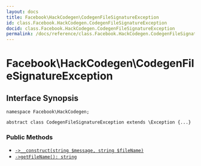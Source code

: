```yaml
---
layout: docs
title: Facebook\HackCodegen\CodegenFileSignatureException
id: class.Facebook.HackCodegen.CodegenFileSignatureException
docid: class.Facebook.HackCodegen.CodegenFileSignatureException
permalink: /docs/reference/class.Facebook.HackCodegen.CodegenFileSignatureException/
---
```

# Facebook\\HackCodegen\\CodegenFileSignatureException




## Interface Synopsis




``` Hack
namespace Facebook\HackCodegen;

abstract class CodegenFileSignatureException extends \Exception {...}
```




### Public Methods




- [` ->__construct(string $message, string $fileName) `](<class.Facebook.HackCodegen.CodegenFileSignatureException.__construct.md>)
- [` ->getFileName(): string `](<class.Facebook.HackCodegen.CodegenFileSignatureException.getFileName.md>)